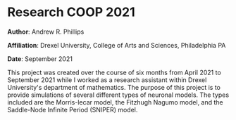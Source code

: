 # Research COOP 2021
**Author**: Andrew R. Phillips

**Affiliation**: Drexel University, College of Arts and Sciences, Philadelphia PA

**Date**: September 2021

This project was created over the course of six months from April 2021 to September 2021 while I worked as a research assistant within Drexel University's department of mathematics.
The purpose of this project is to provide simulations of several different types of neuronal models. The types included are the Morris-lecar model, the Fitzhugh Nagumo model, and 
the Saddle-Node Infinite Period (SNIPER) model.
